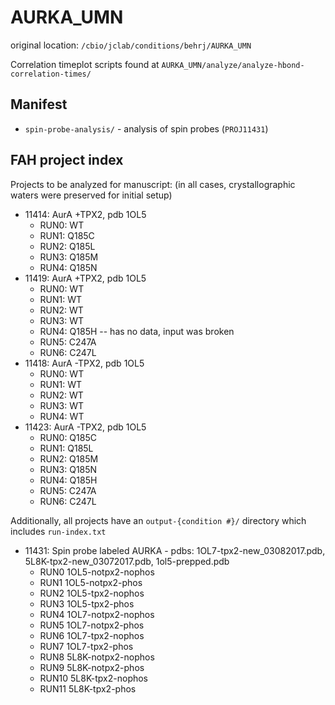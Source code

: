 # AURKA_UMN

original location: `/cbio/jclab/conditions/behrj/AURKA_UMN`

Correlation timeplot scripts found at `AURKA_UMN/analyze/analyze-hbond-correlation-times/`

## Manifest

* `spin-probe-analysis/` - analysis of spin probes (`PROJ11431`)

## FAH project index

Projects to be analyzed for manuscript:
(in all cases, crystallographic waters were preserved for initial setup)
* 11414: AurA +TPX2, pdb 1OL5
  * RUN0: WT
  * RUN1: Q185C
  * RUN2: Q185L
  * RUN3: Q185M
  * RUN4: Q185N
* 11419: AurA +TPX2, pdb 1OL5
  * RUN0: WT
  * RUN1: WT
  * RUN2: WT
  * RUN3: WT
  * RUN4: Q185H -- has no data, input was broken
  * RUN5: C247A
  * RUN6: C247L
* 11418: AurA -TPX2, pdb 1OL5
  * RUN0: WT
  * RUN1: WT
  * RUN2: WT
  * RUN3: WT
  * RUN4: WT
* 11423: AurA -TPX2, pdb 1OL5
  * RUN0: Q185C
  * RUN1: Q185L
  * RUN2: Q185M
  * RUN3: Q185N
  * RUN4: Q185H
  * RUN5: C247A
  * RUN6: C247L

Additionally, all projects have an `output-{condition #}/` directory which includes `run-index.txt`
* 11431: Spin probe labeled AURKA -  pdbs: 1OL7-tpx2-new_03082017.pdb, 5L8K-tpx2-new_03072017.pdb, 1ol5-prepped.pdb
  * RUN0 1OL5-notpx2-nophos
  * RUN1 1OL5-notpx2-phos
  * RUN2 1OL5-tpx2-nophos
  * RUN3 1OL5-tpx2-phos
  * RUN4 1OL7-notpx2-nophos
  * RUN5 1OL7-notpx2-phos
  * RUN6 1OL7-tpx2-nophos
  * RUN7 1OL7-tpx2-phos
  * RUN8 5L8K-notpx2-nophos
  * RUN9  5L8K-notpx2-phos
  * RUN10 5L8K-tpx2-nophos
  * RUN11 5L8K-tpx2-phos
